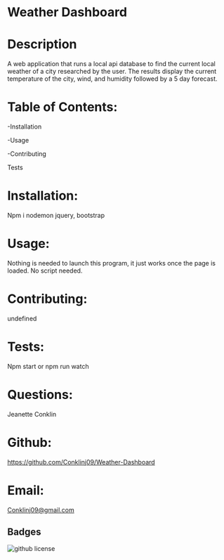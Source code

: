
# Weather Dashboard

# Description

A web application that runs a local api database to find 
the current local weather of a city researched by the user.
The results display the current temperature of the city, wind, 
and humidity followed by a 5 day forecast.

# Table of Contents:

-Installation

-Usage

-Contributing

Tests

# Installation:

Npm i nodemon jquery, bootstrap

# Usage:

Nothing is needed to launch this program, it just works once the page is loaded.
No script needed.

# Contributing:

undefined

# Tests:

Npm start or npm run watch

# Questions:

Jeanette Conklin

# Github:

https://github.com/Conklinj09/Weather-Dashboard

# Email:

Conklinj09@gmail.com 




## Badges



![github license](https://img.shields.io/badge/License-Apache-blue.svg)

